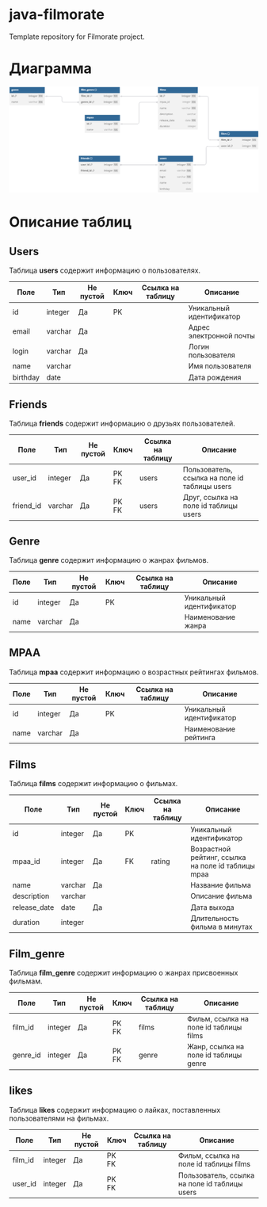 # java-filmorate
Template repository for Filmorate project.

# Диаграмма

![Diagram.png](Diagram.png)

# Описание таблиц

## Users

Таблица **users** содержит информацию о пользователях.

| Поле     | Тип     | Не пустой | Ключ  | Ссылка на таблицу | Описание                 |
|----------|---------|-----------|-------|-------------------|--------------------------|
| id       | integer | Да        | PK    |                   | Уникальный идентификатор |
| email    | varchar | Да        |       |                   | Адрес электронной почты  |
| login    | varchar | Да        |       |                   | Логин пользователя       |
| name     | varchar |           |       |                   | Имя пользователя         |
| birthday | date    |           |       |                   | Дата рождения            |

## Friends

Таблица **friends** содержит информацию о друзьях пользователей.

| Поле                     | Тип     | Не пустой | Ключ  | Ссылка на таблицу     | Описание                                      |
|--------------------------|---------|-----------|-------|-----------------------|-----------------------------------------------|
| user_id                  | integer | Да        | PK FK | users                 | Пользователь, ссылка на поле id таблицы users |
| friend_id                | varchar | Да        | PK FK | users                 | Друг, ссылка на поле id таблицы users         |

## Genre

Таблица **genre** содержит информацию о жанрах фильмов.

| Поле | Тип     | Не пустой | Ключ  | Ссылка на таблицу | Описание                 |
|------|---------|-----------|-------|-------------------|--------------------------|
| id   | integer | Да        | PK    |                   | Уникальный идентификатор |
| name | varchar | Да        |       |                   | Наименование жанра       |

## MPAA

Таблица **mpaa** содержит информацию о возрастных рейтингах фильмов.

| Поле | Тип     | Не пустой | Ключ  | Ссылка на таблицу | Описание                 |
|------|---------|-----------|-------|-------------------|--------------------------|
| id   | integer | Да        | PK    |                   | Уникальный идентификатор |
| name | varchar | Да        |       |                   | Наименование рейтинга    |

## Films

Таблица **films** содержит информацию о фильмах.

| Поле         | Тип     | Не пустой | Ключ | Ссылка на таблицу | Описание                                           |
|--------------|---------|-----------|------|-------------------|----------------------------------------------------|
| id           | integer | Да        | PK   |                   | Уникальный идентификатор                           |
| mpaa_id      | integer | Да        | FK   | rating            | Возрастной рейтинг, ссылка на поле id таблицы mpaa |
| name         | varchar | Да        |      |                   | Название фильма                                    |
| description  | varchar |           |      |                   | Описание фильма                                    |
| release_date | date    | Да        |      |                   | Дата выхода                                        |
| duration     | integer |           |      |                   | Длительность фильма в минутах                      |

## Film_genre

Таблица **film_genre** содержит информацию о жанрах присвоенных фильмам.

| Поле     | Тип     | Не пустой | Ключ  | Ссылка на таблицу | Описание                               |
|----------|---------|-----------|-------|-------------------|----------------------------------------|
| film_id  | integer | Да        | PK FK | films             | Фильм, ссылка на поле id таблицы films |
| genre_id | integer | Да        | PK FK | genre             | Жанр, ссылка на поле id таблицы genre  |

## likes

Таблица **likes** содержит информацию о лайках, поставленных пользователями на фильмах.

| Поле    | Тип     | Не пустой | Ключ  | Ссылка на таблицу | Описание                                      |
|---------|---------|-----------|-------|-------------------|-----------------------------------------------|
| film_id | integer | Да        | PK FK |                   | Фильм, ссылка на поле id таблицы films        |
| user_id | integer | Да        | PK FK |                   | Пользователь, ссылка на поле id таблицы users |